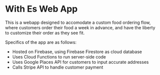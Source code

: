 # With Es Web App

This is a webapp designed to accomodate a custom food ordering flow, where customers order their food a week in advance, and have the liberty to customize their order as they see fit.

Specifics of the app are as follows:

- Hosted on Firebase, using Firebase Firestore as cloud database
- Uses Cloud Functions to run server-side code
- Uses Google Places API for customers to input accurate addresses
- Calls Stripe API to handle customer payment
